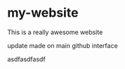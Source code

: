 # my-website

This is a really awesome website


update made on main github interface


asdfasdfasdf
